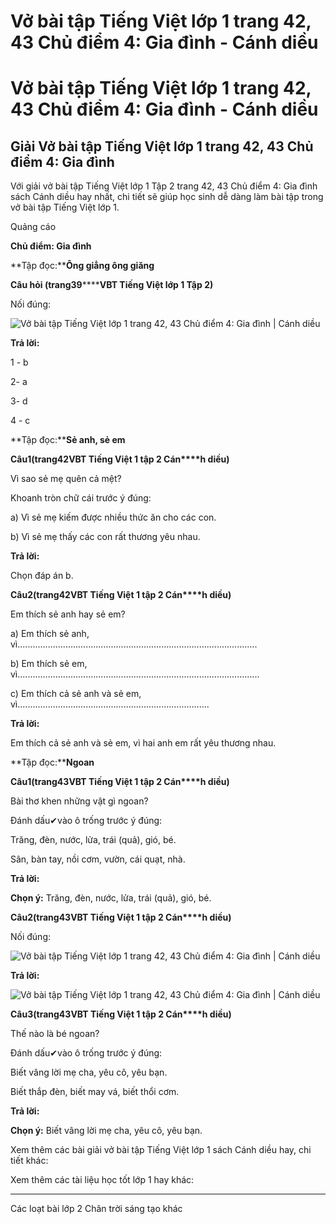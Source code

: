 # Vở bài tập Tiếng Việt lớp 1 trang 42, 43 Chủ điểm 4: Gia đình - Cánh diều

# Vở bài tập Tiếng Việt lớp 1 trang 42, 43 Chủ điểm 4: Gia đình - Cánh diều

## Giải Vở bài tập Tiếng Việt lớp 1 trang 42, 43 Chủ điểm 4: Gia đình

Với giải vở bài tập Tiếng Việt lớp 1 Tập 2 trang 42, 43 Chủ điểm 4: Gia đình sách Cánh diều hay nhất, chi tiết sẽ giúp học sinh dễ dàng làm bài tập trong vở bài tập Tiếng Việt lớp 1.

Quảng cáo

**Chủ điểm: Gia đình**

**Tập đọc:****Ông giẳng ông giăng**

**Câu hỏi (trang****3****9********VBT Tiếng Việt lớp 1 Tập 2)**

Nối đúng:

![Vở bài tập Tiếng Việt lớp 1 trang 42, 43 Chủ điểm 4: Gia đình | Cánh diều](https://www.vietjack.com/vbt-tieng-viet-1-cd/images/chu-diem-4-gia-dinh-87860.png)

**Trả lời:**

1 - b

2- a

3- d

4 - c

  


**Tập đọc:****Sẻ anh, sẻ em**

**Câu****1****(trang****42****VBT Tiếng Việt 1 tập 2 Cán****h diều)**

Vì sao sẻ mẹ quên cả mệt?

Khoanh tròn chữ cái trước ý đúng:

a) Vì sẻ mẹ kiếm được nhiều thức ăn cho các con.

b) Vì sẻ mẹ thấy các con rất thương yêu nhau.

**Trả lời:**

Chọn đáp án b. 

**Câu****2****(trang****42****VBT Tiếng Việt 1 tập 2 Cán****h diều)**

Em thích sẻ anh hay sẻ em?

a) Em thích sẻ anh, vì...............................................................................................

b) Em thích sẻ em, vì................................................................................................

c) Em thích cả sẻ anh và sẻ em, vì............................................................................

**Trả lời:**

Em thích cả sẻ anh và sẻ em, vì hai anh em rất yêu thương nhau.

  


**Tập đọc:****Ngoan**

**Câu****1****(trang****43****VBT Tiếng Việt 1 tập 2 Cán****h diều)**

Bài thơ khen những vật gì ngoan?

Đánh dấu✔vào ô trống trước ý đúng:

Trăng, đèn, nước, lửa, trái (quả), gió, bé.

Sân, bàn tay, nồi cơm, vườn, cái quạt, nhà.

**Trả lời:**

**Chọn ý:** Trăng, đèn, nước, lửa, trái (quả), gió, bé.

**Câu****2****(trang****43****VBT Tiếng Việt 1 tập 2 Cán****h diều)**

Nối đúng:

![Vở bài tập Tiếng Việt lớp 1 trang 42, 43 Chủ điểm 4: Gia đình | Cánh diều](https://www.vietjack.com/vbt-tieng-viet-1-cd/images/chu-diem-4-gia-dinh-87861.png)

**Trả lời:**

![Vở bài tập Tiếng Việt lớp 1 trang 42, 43 Chủ điểm 4: Gia đình | Cánh diều](https://www.vietjack.com/vbt-tieng-viet-1-cd/images/chu-diem-4-gia-dinh-87863.png)

**Câu****3****(trang****43****VBT Tiếng Việt 1 tập 2 Cán****h diều)**

Thế nào là bé ngoan?

Đánh dấu✔vào ô trống trước ý đúng:

Biết vâng lời mẹ cha, yêu cô, yêu bạn.

Biết thắp đèn, biết may vá, biết thổi cơm.

**Trả lời:**

**Chọn ý:** Biết vâng lời mẹ cha, yêu cô, yêu bạn.

Xem thêm các bài giải vở bài tập Tiếng Việt lớp 1 sách Cánh diều hay, chi tiết khác:

Xem thêm các tài liệu học tốt lớp 1 hay khác:

* * *

Các loạt bài lớp 2 Chân trời sáng tạo khác
